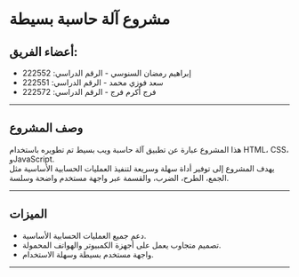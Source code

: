 # مشروع آلة حاسبة بسيطة

## أعضاء الفريق:
- إبراهيم رمضان السنوسي - الرقم الدراسي: 222552  
- سعد فوزي محمد - الرقم الدراسي: 222551  
- فرج أكرم فرج - الرقم الدراسي: 222572  

---

## وصف المشروع  
هذا المشروع عبارة عن تطبيق آلة حاسبة ويب بسيط تم تطويره باستخدام HTML، CSS، وJavaScript.  
يهدف المشروع إلى توفير أداة سهلة وسريعة لتنفيذ العمليات الحسابية الأساسية مثل الجمع، الطرح، الضرب، والقسمة عبر واجهة مستخدم واضحة وسلسة.

---

## الميزات  
- دعم جميع العمليات الحسابية الأساسية.  
- تصميم متجاوب يعمل على أجهزة الكمبيوتر والهواتف المحمولة.  
- واجهة مستخدم بسيطة وسهلة الاستخدام.  

---

